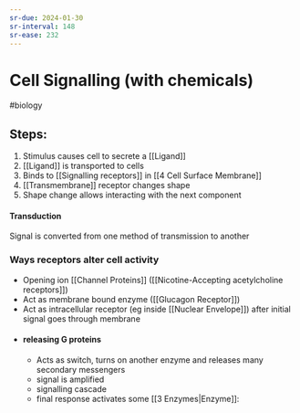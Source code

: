 ```yaml
---
sr-due: 2024-01-30
sr-interval: 148
sr-ease: 232
---
```

# Cell Signalling (with chemicals) 
#biology 

## Steps:
1. Stimulus causes cell to secrete a [[Ligand]]
2. [[Ligand]] is transported to cells
3. Binds to [[Signalling receptors]] in [[4 Cell Surface Membrane]]
5. [[Transmembrane]] receptor changes shape
6. Shape change allows interacting with the next component
#### Transduction
Signal is converted from one method of transmission to another
### Ways receptors alter cell activity
- Opening ion [[Channel Proteins]] ([[Nicotine-Accepting acetylcholine receptors]])
- Act as membrane bound enzyme ([[Glucagon Receptor]])
- Act as intracellular receptor (eg inside [[Nuclear Envelope]]) after initial signal goes through membrane
- #### releasing G proteins
	- Acts as switch, turns on another enzyme and releases many secondary messengers
	- signal is amplified
	- signalling cascade
	- final response activates some [[3 Enzymes|Enzyme]]:
